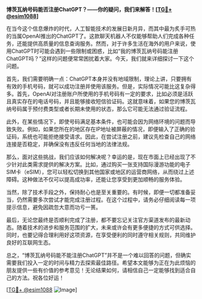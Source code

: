 **博茨瓦纳号码能否注册ChatGPT？——你的疑问，我们来解答！[[TG💪+ @esim1088](https://t.me/s/esim1088)]**

在当今这个信息爆炸的时代，人工智能技术的发展日新月异，而其中最为炙手可热的当属OpenAI推出的ChatGPT了。这款聊天机器人不仅能够帮助人们完成各种任务，还能提供高质量的信息查询服务。然而，对于许多生活在海外的用户来说，使用ChatGPT时可能会遇到一些限制或困惑，比如“我的博茨瓦纳号码能注册ChatGPT吗？”这样的问题便常常困扰着大家。今天，我们就来详细探讨一下这个问题。

首先，我们需要明确一点：ChatGPT本身并没有地域限制，理论上讲，只要拥有有效的手机号码，就可以成功注册并使用该服务。但是，实际情况可能比这复杂得多。首先，OpenAI对注册账户所使用的手机号码有一定的要求，比如必须是活跃且真实存在的电话号码，并且能够接收短信验证码。这就意味着，如果您的博茨瓦纳号码属于预付费类型或者长期未使用的状态，那么它可能无法通过验证流程。

此外，在某些情况下，即使号码满足基本条件，也可能会因为网络环境的问题而导致失败。例如，如果您所在的地区存在IP地址被屏蔽的情况，即便输入了正确的验证码，系统也可能拒绝接受请求。因此，在尝试注册之前，建议先检查自己的网络连接是否稳定，并确保没有违反任何当地的法律法规。

那么，面对这些挑战，我们应该如何解决呢？幸运的是，现在市面上已经出现了不少针对此类需求提供的解决方案。比如，通过购买一张支持国际漫游功能的电子SIM卡（eSIM），您可以轻松切换到其他国家或地区的运营商网络，从而绕过上述障碍。这种做法不仅可以提高成功率，还能让您享受到更加顺畅的服务体验。

当然，除了技术手段之外，保持耐心也是至关重要的。有时候，即便一切都准备妥当，仍然需要多次尝试才能完成注册过程。在这个过程中，请务必仔细阅读每一项提示信息，避免因疏忽大意而功亏一篑。

最后，无论您最终是否顺利完成了注册，都不要忘记关注官方渠道发布的最新动态。随着技术的进步和服务范围的扩大，未来或许会有更多便捷的方式可供选择。同时，也要记得合理利用好这项资源，在享受便利的同时遵守相关规则，共同维护良好的互联网生态。

总之，“博茨瓦纳号码能不能注册ChatGPT”并不是一个难以回答的问题，但确实需要我们投入一定的时间与精力去探索最佳路径。希望本文能够为正在为此烦恼的朋友提供一些有价值的参考意见！无论结果如何，请相信自己一定能够找到适合自己的方法。祝各位好运！

[[TG💪+ @esim1088](https://t.me/s/esim1088) ![Image](https://i.postimg.cc/4NQfJmqS/Snipaste-2025-05-13-00-14-12.png)]